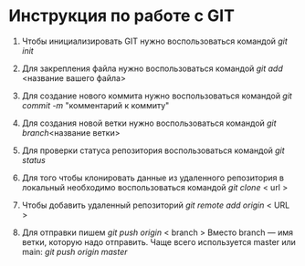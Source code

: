# Инструкция по работе с GIT #

1. Чтобы инициализировать GIT нужно воспользоваться командой *git init*

2. Для закрепления файла нужно воспользоваться командой *git add* <название вашего файла>

3. Для создание нового коммита нужно воспользоваться командой *git commit -m* "комментарий к коммиту"

4. Для создания новой ветки нужно воспользоваться командой *git branch*<название ветки>

5. Для проверки статуса репозитория воспользоваться командой *git status*

6. Для того чтобы клонировать данные из удаленного репозитория в локальный необходимо воспользоваться командой *git clone* < url >

7. Чтобы добавить удаленный репозиторий *git remote add origin* < URL > 
8. Для отправки пишем *git push origin* < branch > 
Вместо branch — имя ветки, которую надо отправить. Чаще всего используется master или main: *git push origin master* 

